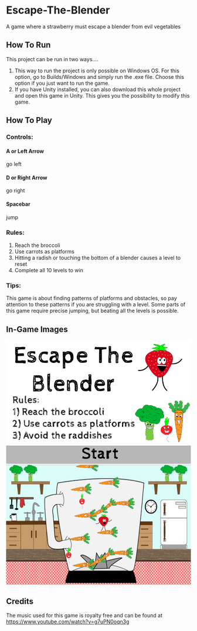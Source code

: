 # Escape-The-Blender
A game where a strawberry must escape a blender from evil vegetables

## How To Run
This project can be run in two ways….
1)	This way to run the project is only possible on Windows OS. For this option, go to Builds/Windows and simply run the .exe file. Choose this option if you just want to run the game.
2)	If you have Unity installed, you can also download this whole project and open this game in Unity. This gives you the possibility to modify this game.

## How To Play
### Controls:
#### A or Left Arrow
go left
#### D or Right Arrow
go right
#### Spacebar
jump

### Rules:
1)	Reach the broccoli 
2)	Use carrots as platforms
3)	Hitting a radish or touching the bottom of a blender causes a level to reset
4)	Complete all 10 levels to win

### Tips:
This game is about finding patterns of platforms and obstacles, so pay attention to these patterns if you are struggling with a level. Some parts of this game require precise jumping, but beating all the levels is possible. 

## In-Game Images
![](TitleScreen.png)
![](InGameImage.png) 

## Credits
The music used for this game is royalty free and can be found at https://www.youtube.com/watch?v=g7uPN0oqn3g
